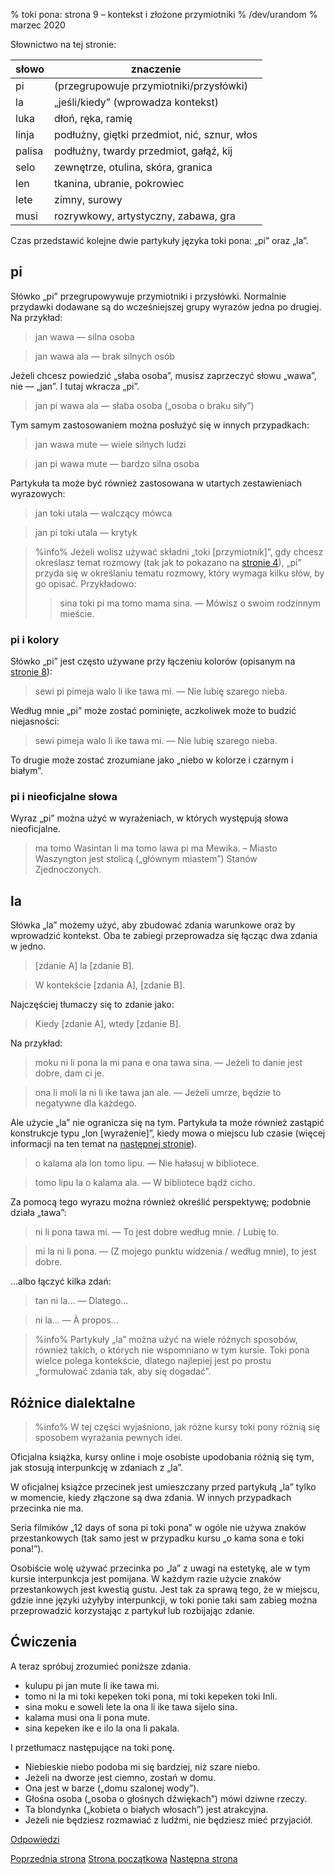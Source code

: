 % toki pona: strona 9 – kontekst i złożone przymiotniki
% /dev/urandom
% marzec 2020

Słownictwo na tej stronie:

| słowo | znaczenie |
|----|----|
| pi | (przegrupowuje przymiotniki/przysłówki) |
| la | „jeśli/kiedy” (wprowadza kontekst) |
| luka | dłoń, ręka, ramię |
| linja | podłużny, giętki przedmiot, nić, sznur, włos |
| palisa | podłużny, twardy przedmiot, gałąź, kij |
| selo | zewnętrze, otulina, skóra, granica |
| len | tkanina, ubranie, pokrowiec |
| lete | zimny, surowy |
| musi | rozrywkowy, artystyczny, zabawa, gra |

Czas przedstawić kolejne dwie partykuły języka toki pona: „pi” oraz „la”.

## pi

Słówko „pi” przegrupowywuje przymiotniki i przysłówki. Normalnie przydawki
dodawane są do wcześniejszej grupy wyrazów jedna po drugiej. Na przykład:

> jan wawa — silna osoba

> jan wawa ala — brak silnych osób

Jeżeli chcesz powiedzić „słaba osoba”, musisz zaprzeczyć słowu „wawa”, nie — „jan”.
I tutaj wkracza „pi”.

> jan pi wawa ala — słaba osoba („osoba o braku siły”)

Tym samym zastosowaniem można posłużyć się w innych przypadkach:

> jan wawa mute — wiele silnych ludzi

> jan pi wawa mute — bardzo silna osoba

Partykuła ta może być również zastosowana w utartych zestawieniach wyrazowych:

> jan toki utala — walczący mówca

> jan pi toki utala — krytyk

> %info%
> Jeżeli wolisz używać składni „toki [przymiotnik]”, gdy chcesz określasz temat rozmowy
> (tak jak to pokazano na [stronie 4](pl_4.html)), „pi” przyda się w określaniu tematu
> rozmowy, który wymaga kilku słów, by go opisać. Przykładowo:
>
> > sina toki pi ma tomo mama sina. — Mówisz o swoim rodzinnym mieście.
>

### pi i kolory

Słówko „pi” jest często używane przy łączeniu kolorów (opisanym na [stronie
8](8.html)):

> sewi pi pimeja walo li ike tawa mi. — Nie lubię szarego nieba.

Według mnie „pi” może zostać pominięte, aczkoliwek może to budzić niejasności:

> sewi pimeja walo li ike tawa mi. — Nie lubię szarego nieba.

To drugie może zostać zrozumiane jako „niebo w kolorze i czarnym i białym”.

### pi i nieoficjalne słowa

Wyraz „pi” można użyć w wyrażeniach, w których występują słowa nieoficjalne.

> ma tomo Wasintan li ma tomo lawa pi ma Mewika. – Miasto Waszyngton jest stolicą
> („głównym miastem”) Stanów Zjednoczonych.

## la

Słówka „la” możemy użyć, aby zbudować zdania warunkowe oraz by wprowadzić kontekst. Oba te zabiegi przeprowadza się łącząc dwa zdania w jedno.

> [zdanie A] la [zdanie B].

> W kontekście [zdania A], [zdanie B].

Najczęściej tłumaczy się to zdanie jako:

> Kiedy [zdanie A], wtedy [zdanie B].

Na przykład:

> moku ni li pona la mi pana e ona tawa sina. — Jeżeli to danie jest dobre,
> dam ci je.

> ona li moli la ni li ike tawa jan ale. — Jeżeli umrze, będzie to negatywne
> dla każdego.

Ale użycie „la” nie ogranicza się na tym. Partykuła ta może również zastąpić
konstrukcje typu „lon [wyrażenie]”, kiedy mowa o miejscu lub czasie (więcej
informacji na ten temat na [następnej stronie](pl_10.html)).

> o kalama ala lon tomo lipu. — Nie hałasuj w bibliotece.

> tomo lipu la o kalama ala. — W bibliotece bądź cicho.

Za pomocą tego wyrazu można również określić perspektywę; podobnie działa
„tawa”:

> ni li pona tawa mi. — To jest dobre według mnie. / Lubię to.

> mi la ni li pona. — (Z mojego punktu widzenia / według mnie), to jest dobre.

...albo łączyć kilka zdań:

> tan ni la... — Dlatego...

> ni la... — À propos...

> %info%
> Partykuły „la” można użyć na wiele różnych sposobów, również takich, o których
> nie wspomniano w tym kursie. Toki pona wielce polega kontekście, dlatego
> najlepiej jest po prostu „formułować zdania tak, aby się dogadać”.

## Różnice dialektalne

> %info%
> W tej części wyjaśniono, jak różne kursy toki pony różnią się
> sposobem wyrażania pewnych idei.

Oficjalna książka, kursy online i moje osobiste upodobania różnią się tym,
jak stosują interpunkcję w zdaniach z „la”.

W oficjalnej książce przecinek jest umieszczany przed partykułą „la” tylko
w momencie, kiedy złączone są dwa zdania. W innych przypadkach przecinka nie ma.

Seria filmików „12 days of sona pi toki pona” w ogóle nie używa znaków przestankowych
(tak samo jest w przypadku kursu „o kama sona e toki pona!”).

Osobiście wolę używać przecinka po „la” z uwagi na estetykę, ale w tym kursie
interpunkcja jest pomijana. W każdym razie użycie znaków przestankowych
jest kwestią gustu. Jest tak za sprawą tego, że w miejscu, gdzie inne języki
użyłyby interpunkcji, w toki ponie taki sam zabieg można przeprowadzić korzystając
z partykuł lub rozbijając zdanie.

## Ćwiczenia

A teraz spróbuj zrozumieć poniższe zdania.

* kulupu pi jan mute li ike tawa mi. 
* tomo ni la mi toki kepeken toki pona, mi toki kepeken toki Inli.
* sina moku e soweli lete la ona li ike tawa sijelo sina.
* kalama musi ona li pona mute.
* sina kepeken ike e ilo la ona li pakala.

I przetłumacz następujące na toki ponę.

* Niebieskie niebo podoba mi się bardziej, niż szare niebo.
* Jeżeli na dworze jest ciemno, zostań w domu.
* Ona jest w barze („domu szalonej wody”).
* Głośna osoba („osoba o głośnych dźwiękach”) mówi dziwne rzeczy.
* Ta blondynka („kobieta o białych włosach”) jest atrakcyjna.
* Jeżeli nie będziesz rozmawiać z ludźmi, nie będziesz mieć przyjaciół.

[Odpowiedzi](pl_answers.html#p9)

[Poprzednia strona](pl_8.html) [Strona początkowa](pl_index.html) [Następna strona](pl_10.html)

